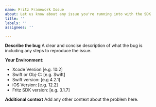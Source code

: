```yaml
---
name: Fritz Framework Issue
about: Let us know about any issue you're running into with the SDK
title: ''
labels: ''
assignees: ''

---
```


**Describe the bug**
A clear and concise description of what the bug is including any steps to reproduce the issue.

**Your Environment:**
 - Xcode Version [e.g. 10.2]
 - Swift or Obj-C: [e.g. Swift]
 - Swift version: [e.g 4.2.1]
 - iOS Version: [e.g. 12.2]
 - Fritz SDK version: [e.g. 3.1.7]

**Additional context**
Add any other context about the problem here.
